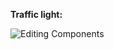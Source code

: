 **Traffic light:**

![Editing Components](https://github.com/kisalu-id/Code-for-microcontroller-Arduino-Uno/assets/152627403/8b945495-b724-4ba8-833a-76380c5c3f77)
